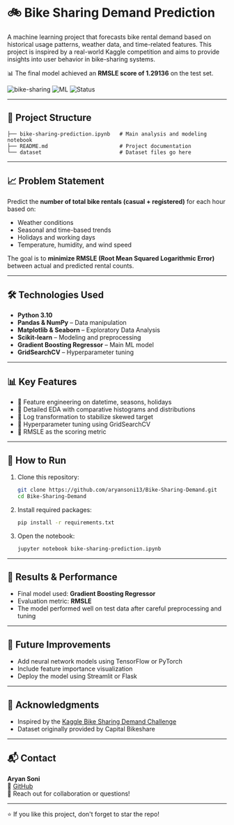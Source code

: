 
# 🚲 Bike Sharing Demand Prediction

A machine learning project that forecasts bike rental demand based on historical usage patterns, weather data, and time-related features. This project is inspired by a real-world Kaggle competition and aims to provide insights into user behavior in bike-sharing systems.

📊 The final model achieved an **RMSLE score of 1.29136** on the test set.

![bike-sharing](https://img.shields.io/badge/Python-3.10-blue?style=flat-square) ![ML](https://img.shields.io/badge/Machine%20Learning-Scikit--Learn-yellow?style=flat-square) ![Status](https://img.shields.io/badge/Status-Completed-brightgreen?style=flat-square)

---

## 📂 Project Structure

```
├── bike-sharing-prediction.ipynb   # Main analysis and modeling notebook
├── README.md                       # Project documentation
└── dataset                         # Dataset files go here
```

---

## 📈 Problem Statement

Predict the **number of total bike rentals (casual + registered)** for each hour based on:

- Weather conditions
- Seasonal and time-based trends
- Holidays and working days
- Temperature, humidity, and wind speed

The goal is to **minimize RMSLE (Root Mean Squared Logarithmic Error)** between actual and predicted rental counts.

---

## 🛠️ Technologies Used

- **Python 3.10**
- **Pandas & NumPy** – Data manipulation
- **Matplotlib & Seaborn** – Exploratory Data Analysis
- **Scikit-learn** – Modeling and preprocessing
- **Gradient Boosting Regressor** – Main ML model
- **GridSearchCV** – Hyperparameter tuning

---

## 📊 Key Features

- 📌 Feature engineering on datetime, seasons, holidays
- 📌 Detailed EDA with comparative histograms and distributions
- 📌 Log transformation to stabilize skewed target
- 📌 Hyperparameter tuning using GridSearchCV
- 📌 RMSLE as the scoring metric

---

## 🚀 How to Run

1. Clone this repository:
   ```bash
   git clone https://github.com/aryansoni13/Bike-Sharing-Demand.git
   cd Bike-Sharing-Demand
   ```

2. Install required packages:
   ```bash
   pip install -r requirements.txt
   ```

3. Open the notebook:
   ```bash
   jupyter notebook bike-sharing-prediction.ipynb
   ```

---

## 📌 Results & Performance

- Final model used: **Gradient Boosting Regressor**
- Evaluation metric: **RMSLE**
- The model performed well on test data after careful preprocessing and tuning

---

## 🧠 Future Improvements

- Add neural network models using TensorFlow or PyTorch
- Include feature importance visualization
- Deploy the model using Streamlit or Flask

---

## 🙌 Acknowledgments

- Inspired by the [Kaggle Bike Sharing Demand Challenge](https://www.kaggle.com/competitions/bike-sharing-demand)
- Dataset originally provided by Capital Bikeshare

---

## 📬 Contact

**Aryan Soni**  
🔗 [GitHub](https://github.com/aryansoni13)  
📧 Reach out for collaboration or questions!

---

⭐ If you like this project, don't forget to star the repo!

